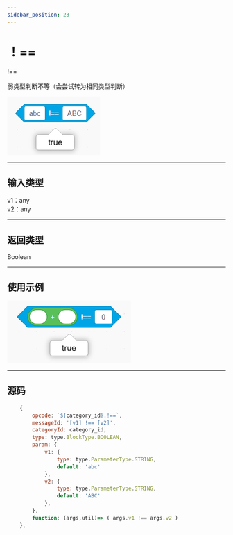 ```yaml
---
sidebar_position: 23
---
```

# ！==

!==

弱类型判断不等（会尝试转为相同类型判断）

![img](img\NOT==\image.png)  


***
## 输入类型
v1：any  
v2：any  


***
## 返回类型
Boolean


***
## 使用示例
![2](img\NOT==\2.png)  


***
## 源码
```js title="/categorys/string_and_type.js"
    {
        opcode: `${category_id}.!==`,
        messageId: '[v1] !== [v2]',
        categoryId: category_id,
        type: type.BlockType.BOOLEAN,
        param: {
            v1: {
                type: type.ParameterType.STRING,
                default: 'abc'
            },
            v2: {
                type: type.ParameterType.STRING,
                default: 'ABC'
            },
        },
        function: (args,util)=> ( args.v1 !== args.v2 )
    },
```
